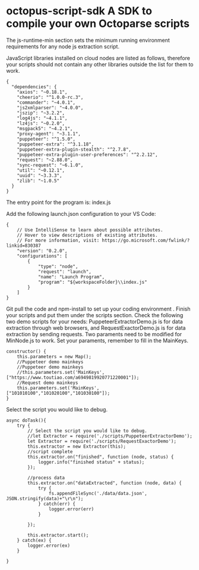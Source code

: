 # octopus-script-sdk  A SDK to compile your own Octoparse scripts

The js-runtime-min section sets the minimum running environment requirements for any node js extraction script.

JavaScript libraries installed on cloud nodes are listed as follows, therefore your scripts should not contain any other libraries outside the list for them to work.
```
{
  "dependencies": {
    "axios": "~0.18.1",
    "cheerio": "^1.0.0-rc.3",
    "commander": "~4.0.1",
    "js2xmlparser": "~4.0.0",
    "jszip": "~3.2.2",
    "log4js": "~4.1.1",
    "lz4js": "~0.2.0",
    "msgpack5": "~4.2.1",
    "proxy-agent": "~3.1.1",
    "puppeteer": "^1.5.0",
    "puppeteer-extra": "^3.1.18",
    "puppeteer-extra-plugin-stealth": "^2.7.8",
    "puppeteer-extra-plugin-user-preferences": "^2.2.12",
    "request": "~2.88.0",
    "sync-request": "~6.1.0",
    "util": "~0.12.1",
    "uuid": "~3.3.3",
    "zlib": "~1.0.5"
  }
}
```
The entry point for the program is: index.js

Add the following launch.json configuration to your VS Code:
```
{
    // Use IntelliSense to learn about possible attributes.
    // Hover to view descriptions of existing attributes.
    // For more information, visit: https://go.microsoft.com/fwlink/?linkid=830387
    "version": "0.2.0",
    "configurations": [
        {
            "type": "node",
            "request": "launch",
            "name": "Launch Program",
            "program": "${workspaceFolder}\\index.js"
        }
    ]
}
```

Git pull the code and npm-install to set up your coding environment .
Finish your scripts and put them under the scripts section. Check the following two demo scripts for your needs: PuppeteerExtractorDemo.js is for data extraction through web browsers, and RequestExactorDemo.js is for data extraction by sending requests. 
Two paraments need to be modified for MinNode.js to work.
Set your paraments, remember to fill in the MainKeys.
```
constructor() {
    this.parameters = new Map();
    //Puppeteer demo mainkeys
    //Puppeteer demo mainkeys
    //this.parameters.set('MainKeys',["https://www.toutiao.com/a6949819920771220001"]);
    //Request demo mainkeys
    this.parameters.set('MainKeys',["101010100","101020100","101030100"]);
}
```

Select the script you would like to debug.
```
async doTask(){
    try {
        // Select the script you would like to debug.
        //let Extractor = require('./scripts/PuppeteerExtractorDemo');
        let Extractor = require('./scripts/RequestExactorDemo');
        this.extractor = new Extractor(this);
        //script complete
        this.extractor.on("finished", function (node, status) {
            logger.info("finished status" + status);
        });

        //process data
        this.extractor.on("dataExtracted", function (node, data) {
            try {
                fs.appendFileSync('./data/data.json', JSON.stringify(data)+"\r\n");
            } catch(err) {
                logger.error(err)
            }
            
        });

        this.extractor.start();
    } catch(ex) {
        logger.error(ex)
    }
    
}
```

